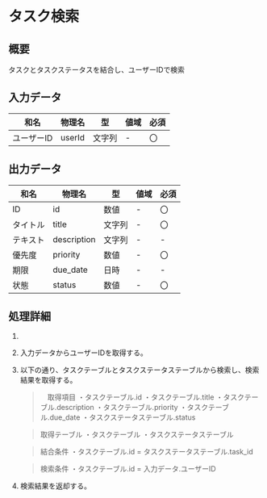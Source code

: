 # タスク検索

## 概要
タスクとタスクステータスを結合し、ユーザーIDで検索

## 入力データ
|和名|物理名|型|値域|必須|
|-|-|-|-|-|
|ユーザーID|userId|文字列|-|〇|

## 出力データ
|和名|物理名|型|値域|必須|
|-|-|-|-|-|
|ID|id|数値|-|〇|
|タイトル|title|文字列|-|〇|
|テキスト|description|文字列|-|-|
|優先度|priority|数値|-|〇|
|期限|due_date|日時|-|-|
|状態|status|数値|-|〇|

## 処理詳細
1.
1. 入力データからユーザーIDを取得する。
1. 以下の通り、タスクテーブルとタスクステータステーブルから検索し、検索結果を取得する。
   >　取得項目
   ・タスクテーブル.id
   ・タスクテーブル.title
   ・タスクテーブル.description
   ・タスクテーブル.priority
   ・タスクテーブル.due_date
   ・タスクステータステーブル.status

   > 取得テーブル
   ・タスクテーブル
   ・タスクステータステーブル

   > 結合条件
   ・タスクテーブル.id = タスクステータステーブル.task_id
   
   > 検索条件
   ・タスクテーブル.id = 入力データ.ユーザーID
1. 検索結果を返却する。